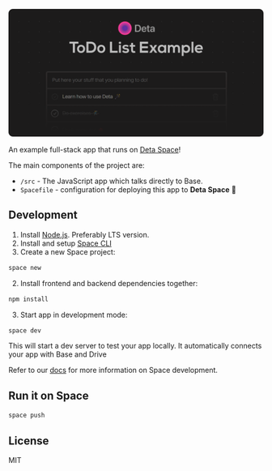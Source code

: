![Preview](preview.png)

An example full-stack app that runs on [Deta Space](https://deta.space/)!

The main components of the project are:

* `/src` - The JavaScript app which talks directly to Base.
* `Spacefile` - configuration for deploying this app to **Deta Space** 💫


## Development

1. Install [Node.js](https://nodejs.org/en/). Preferably LTS version.
2. Install and setup [Space CLI](https://deta.space/docs/en/build/reference/cli)
3. Create a new Space project:

```bash
space new
```

2. Install frontend and backend dependencies together:

```bash
npm install
```

3. Start app in development mode:

```bash
space dev
```

This will start a dev server to test your app locally. It automatically connects your app with Base and Drive


Refer to our [docs](https://deta.space/docs) for more information on Space development.

## Run it on Space

```sh
space push
```

## License

MIT